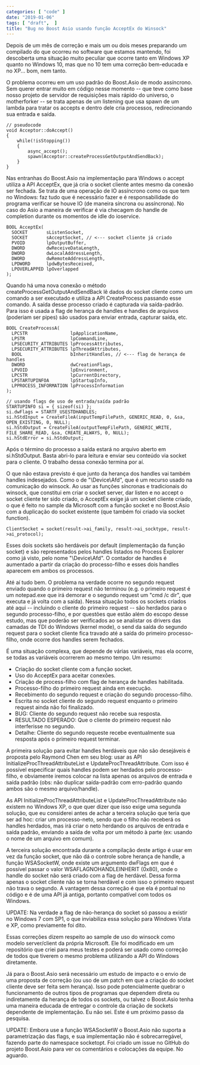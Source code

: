 ```yaml
---
categories: [ "code" ]
date: "2019-01-06"
tags: [ "draft",  ]
title: "Bug no Boost Asio usando função AcceptEx do Winsock"
---
```

Depois de um mês de correção e mais um ou dois meses preparando um compilado do que ocorreu no software que estamos mantendo, foi descoberta uma situação muito peculiar que ocorre tanto em Windows XP quanto no Windows 10, mas que no 10 tem uma correção bem-educada e no XP... bom, nem tanto.

O problema ocorreu em um uso padrão do Boost.Asio de modo assíncrono. Sem querer entrar muito em código nesse momento -- que teve como base nosso projeto de servidor de requisições mais rápido do universo, o motherforker -- se trata apenas de um listening que usa spawn de um lambda para tratar os accepts e dentro dele cria processos, redirecionando sua entrada e saída.

    // pseudocode
    void Acceptor::doAccept()
    {
        while(!isStopping())
        {
            async_accept();
            spawn(Acceptor::createProcessGetOutputAndSendBack);
        }
    }

Nas entranhas do Boost.Asio na implementação para Windows o accept utiliza a API AcceptEx, que já cria o socket cliente antes mesmo da conexão ser fechada. Se trata de uma operação de IO assíncrono como os que tem no Windows: faz tudo que é necessário fazer e é responsabilidade do programa verificar se houve IO (de maneira síncrona ou assíncrona). No caso do Asio a maneira de verificar é via checagem do handle de completion durante os momentos de idle do ioservice.

    BOOL AcceptEx(
      SOCKET       sListenSocket,
      SOCKET       sAcceptSocket, // <--- socket cliente já criado
      PVOID        lpOutputBuffer,
      DWORD        dwReceiveDataLength,
      DWORD        dwLocalAddressLength,
      DWORD        dwRemoteAddressLength,
      LPDWORD      lpdwBytesReceived,
      LPOVERLAPPED lpOverlapped
    );

Quando há uma nova conexão o método createProcessGetOutputAndSendBack lê dados do socket cliente como um comando a ser executado e utiliza a API CreateProcess passando esse comando. A saída desse processo criado é capturada via saída-padrão. Para isso é usada a flag de herança de handles e handles de arquivos (poderiam ser pipes) são usados para enviar entrada, capturar saída, etc.

    BOOL CreateProcessA(
      LPCSTR                lpApplicationName,
      LPSTR                 lpCommandLine,
      LPSECURITY_ATTRIBUTES lpProcessAttributes,
      LPSECURITY_ATTRIBUTES lpThreadAttributes,
      BOOL                  bInheritHandles, // <--- flag de herança de handles
      DWORD                 dwCreationFlags,
      LPVOID                lpEnvironment,
      LPCSTR                lpCurrentDirectory,
      LPSTARTUPINFOA        lpStartupInfo,
      LPPROCESS_INFORMATION lpProcessInformation
    );
    
    // usando flags de uso de entrada/saída padrão
    STARTUPINFO si = { sizeof(si) };
    si.dwFlags = STARTF_USESTDHANDLES;
    si.hStdInput = CreateFileA(inputTempFilePath, GENERIC_READ, 0, &sa, OPEN_EXISTING, 0, NULL);
    si.hStdOutput = CreateFileA(outputTempFilePath, GENERIC_WRITE, FILE_SHARE_READ, &sa, CREATE_ALWAYS, 0, NULL);
    si.hStdError = si.hStdOutput;

Após o término do processo a saída estará no arquivo aberto em si.hStdOutput. Basta abri-lo para leitura e enviar seu conteúdo via socket para o cliente. O trabalho dessa conexão termina por aí.


O que não estava previsto é que junto da herança dos handles vai também handles indesejados. Como o de "\Device\Afd", que é um recurso usado na comunicação do winsock. Ao usar as funções síncronas e tradicionais do winsock, que constitui em criar o socket server, dar listen e no accept o socket cliente ter sido criado, o AcceptEx exige já um socket cliente criado, o que é feito no sample da Microsoft com a função socket e no Boost.Asio com a duplicação do socket existente (que também foi criado via socket function).

    ClientSocket = socket(result->ai_family, result->ai_socktype, result->ai_protocol);

Esses dois sockets são herdáveis por default (implementação da função socket) e são representados pelos handles listados no Process Explorer como já visto, pelo nome "\Device\Afd". O contador de handles é aumentado a partir da criação do processo-filho e esses dois handles aparecem em ambos os processos.

Até aí tudo bem. O problema na verdade ocorre no segundo request enviado quando o primeiro request não terminou (e.g. o primeiro request é um notepad.exe que irá demorar e o segundo request um "cmd /c dir", que executa e já volta com a saída). Nessa situação todos os sockets criados até aqui -- incluindo o cliente do primeiro request -- são herdados para o segundo processo-filho, e por questões que estão além do escopo desse estudo, mas que poderão ser verificados ao se analistar os drivers das camadas de TDI do Windows (kernel mode), o send da saída do segundo request para o socket cliente fica travado até a saída do primeiro processo-filho, onde ocorre dos handles serem fechados.

É uma situação complexa, que depende de várias variáveis, mas ela ocorre, se todas as variáveis ocorrerem ao mesmo tempo. Um resumo:

 - Criação do socket cliente com a função socket.
 - Uso do AcceptEx para aceitar conexões.
 - Criação de process-filho com flag de herança de handles habilitada.
 - Processo-filho do primeiro request ainda em execução.
 - Recebimento do segundo request e criação do segundo processo-filho.
 - Escrita no socket cliente do segundo request enquanto o primeiro request ainda não foi finalizado.
 - BUG: Cliente do segundo request não recebe sua resposta.
 - RESULTADO ESPERADO: Que o cliente do primeiro request não interferisse no segundo.
 - Detalhe: Cliente do segundo requeste recebe eventualmente sua resposta após o primeiro request terminar.

A primeira solução para evitar handles herdáveis que não são desejáveis é proposta pelo Raymond Chen em seu blog: usar as API InitializeProcThreadAttributeList e UpdateProcThreadAttribute. Com isso é possível especificar quais handles podem ser herdados pelo processo-filho, e obviamente iremos colocar na lista apenas os arquivos de entrada e saída padrão (obs: não duplicar saída-padrão com erro-padrão quando ambos são o mesmo arquivo/handle).

As API InitializeProcThreadAttributeList e UpdateProcThreadAttribute não existem no Windows XP, o que quer dizer que isso exige uma segunda solução, que eu considerei antes de achar a terceira solução que teria que ser ad hoc: criar um processo-neto, sendo que o filho não receberá os handles herdados, mas irá criar o neto herdando os arquivos de entrada e saída padrão, enviando a saída de volta por um método à parte (ex: usando o nome de um arquivo em comum).

A terceira solução encontrada durante a compilação deste artigo é usar em vez da função socket, que não dá o controle sobre herança de handle, a função WSASocketW, onde existe um argumento dwFlags em que é possível passar o valor WSAFLAGNOHANDLEINHERIT (0x80), onde o handle do socket não será criado com a flag de herdável. Dessa forma apenas o socket cliente não se torna herdável e com isso o primeiro request não trava o segundo. A vantagem dessa correção é que ela é pontual no código e é de uma API já antiga, portanto compatível com todos os Windows.

UPDATE: Na verdade a flag de não-herança do socket só passou a existir no Windows 7 com SP1, o que inviabiliza essa solução para Windows Vista e XP, como previamente foi dito.

Essas correções dizem respeito ao sample de uso do winsock como modelo server/client da própria Microsoft. Ele foi modificado em um repositório que criei para meus testes e poderá ser usado como correção de todos que tiverem o mesmo problema utilizando a API do Windows diretamente.

Já para o Boost.Asio será necessário um estudo de impacto e o envio de uma proposta de correção (ou uso de um patch em que a criação do socket cliente deve ser feita sem herança). Isso pode potencialmente quebrar o funcionamento de outros tipos de programas que dependem direta ou indiretamente da herança de todos os sockets, ou talvez o Boost.Asio tenha uma maneira educada de entregar o controle da criação de sockets dependente de implementação. Eu não sei. Este é um próximo passo da pesquisa.

UPDATE: Embora use a função WSASocketW o Boost.Asio não suporta a parametrização das flags, e sua implementação não é sobrecarregável, fazendo parte do namespace socketopt. Foi criado um issue no GitHub do projeto Boost.Asio para ver os comentários e colocações da equipe. No aguardo.
